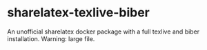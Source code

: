 # sharelatex-texlive-biber
An unofficial sharelatex docker package with a full texlive and biber installation. Warning: large file.
